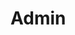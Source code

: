 # Admin

<seealso>
    <category ref="admin">
        <a href="Changing-Password.md" />
        <a href="Loan-and-Deposit-Settings.md" />
        <a href="Notification-Settings.md" />
    </category>
    <category ref="uh">
        <a href="Authenticating-Logging-In.md" />
        <a href="Loans.md" />
        <a href="Deposits.md" />
        <a href="Profiles.md" />
    </category>
    <category ref="ds">
        <a href="Naming.md" />
        <a href="Comments.md" />
        <a href="Code-Style.md" />
        <a href="Git-Commit-Messages.md" />
        <a href="Vue.md"></a>
    </category>
</seealso>
